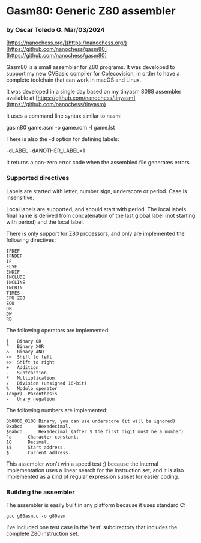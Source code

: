 # Gasm80: Generic Z80 assembler
### by Oscar Toledo G. Mar/03/2024

[https://nanochess.org/](https://nanochess.org/)
[https://github.com/nanochess/gasm80](https://github.com/nanochess/gasm80)

Gasm80 is a small assembler for Z80 programs. It was developed to support my new CVBasic compiler for Colecovision, in order to have a complete toolchain that can work in macOS and Linux.

It was developed in a single day based on my tinyasm 8088 assembler available at [https://github.com/nanochess/tinyasm](https://github.com/nanochess/tinyasm)

It uses a command line syntax similar to nasm:

  gasm80 game.asm -o game.rom -l game.lst

There is also the -d option for defining labels:

  -dLABEL
  -dANOTHER_LABEL=1

It returns a non-zero error code when the assembled file generates errors.

### Supported directives

Labels are started with letter, number sign, underscore or period. Case is insensitive.

Local labels are supported, and should start with period. The local labels final name is derived from concatenation of the last global label (not starting with period) and the local label.

There is only support for Z80 processors, and only are implemented the following directives:

	IFDEF
	IFNDEF
	IF
	ELSE
	ENDIF
	INCLUDE
	INCLINE
	INCBIN
	TIMES
	CPU Z80
	EQU
	DB
	DW
	RB

The following operators are implemented:

	|	Binary OR
	^	Binary XOR
	&	Binary AND
	<<	Shift to left
	>>	Shift to right
	+	Addition 
	-	Subtraction 
	* 	Multiplication 
	/	Division (unsigned 16-bit)
	%	Modulo operator
	(expr)	Parenthesis
	-	Unary negation

The following numbers are implemented:

	0b0000_0100	Binary, you can use underscore (it will be ignored)
	0xabcd		Hexadecimal.
	$0abcd		Hexadecimal (after $ the first digit must be a number)
	'a'		Character constant.
	10		Decimal.
	$$		Start address.
	$		Current address.

This assembler won't win a speed test ;) because the internal implementation uses a linear search for the instruction set, and it is also implemented as a kind of regular expression subset for easier coding.


### Building the assembler

The assembler is easily built in any platform because it uses standard C:

    gcc g80asm.c -o g80asm

I've included one test case in the 'test' subdirectory that includes the complete Z80 instruction set.
